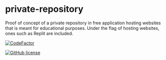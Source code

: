 # private-repository
Proof of concept of a private repository in free application hosting websites that is meant for educational purposes. Under the flag of hosting websites, ones such as Replit are included.

<a href="https://www.codefactor.io/repository/github/reynergodoy/private-repository"><img src="https://www.codefactor.io/repository/github/reynergodoy/private-repository/badge" alt="CodeFactor" /></a>

[![GitHub license](https://img.shields.io/github/license/Reynergodoy/private-repository.svg)](https://github.com/Reynergodoy/private-repository/blob/master/LICENSE)
